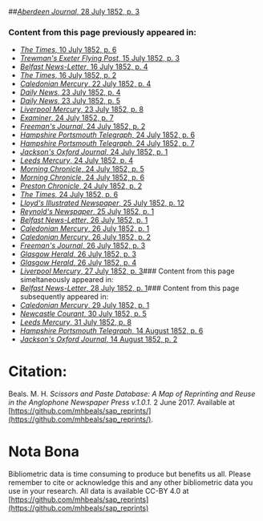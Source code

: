##[*Aberdeen Journal*, 28 July 1852, p. 3](https://mhbeals.github.io/sap_html/Aberdeen-Journal/Aberdeen-Journal-28-July-1852-p-3)

### Content from this page previously appeared in:
+ [*The Times*, 10 July 1852, p. 6](https://mhbeals.github.io/sap_html/The-Times/The-Times-10-July-1852-p-6)
+ [*Trewman's Exeter Flying Post*, 15 July 1852, p. 3](https://mhbeals.github.io/sap_html/Trewman's-Exeter-Flying-Post/Trewman's-Exeter-Flying-Post-15-July-1852-p-3)
+ [*Belfast News-Letter*, 16 July 1852, p. 4](https://mhbeals.github.io/sap_html/Belfast-News-Letter/Belfast-News-Letter-16-July-1852-p-4)
+ [*The Times*, 16 July 1852, p. 2](https://mhbeals.github.io/sap_html/The-Times/The-Times-16-July-1852-p-2)
+ [*Caledonian Mercury*, 22 July 1852, p. 4](https://mhbeals.github.io/sap_html/Caledonian-Mercury/Caledonian-Mercury-22-July-1852-p-4)
+ [*Daily News*, 23 July 1852, p. 4](https://mhbeals.github.io/sap_html/Daily-News/Daily-News-23-July-1852-p-4)
+ [*Daily News*, 23 July 1852, p. 5](https://mhbeals.github.io/sap_html/Daily-News/Daily-News-23-July-1852-p-5)
+ [*Liverpool Mercury*, 23 July 1852, p. 8](https://mhbeals.github.io/sap_html/Liverpool-Mercury/Liverpool-Mercury-23-July-1852-p-8)
+ [*Examiner*, 24 July 1852, p. 7](https://mhbeals.github.io/sap_html/Examiner/Examiner-24-July-1852-p-7)
+ [*Freeman's Journal*, 24 July 1852, p. 2](https://mhbeals.github.io/sap_html/Freeman's-Journal/Freeman's-Journal-24-July-1852-p-2)
+ [*Hampshire Portsmouth Telegraph*, 24 July 1852, p. 6](https://mhbeals.github.io/sap_html/Hampshire-Portsmouth-Telegraph/Hampshire-Portsmouth-Telegraph-24-July-1852-p-6)
+ [*Hampshire Portsmouth Telegraph*, 24 July 1852, p. 7](https://mhbeals.github.io/sap_html/Hampshire-Portsmouth-Telegraph/Hampshire-Portsmouth-Telegraph-24-July-1852-p-7)
+ [*Jackson's Oxford Journal*, 24 July 1852, p. 1](https://mhbeals.github.io/sap_html/Jackson's-Oxford-Journal/Jackson's-Oxford-Journal-24-July-1852-p-1)
+ [*Leeds Mercury*, 24 July 1852, p. 4](https://mhbeals.github.io/sap_html/Leeds-Mercury/Leeds-Mercury-24-July-1852-p-4)
+ [*Morning Chronicle*, 24 July 1852, p. 5](https://mhbeals.github.io/sap_html/Morning-Chronicle/Morning-Chronicle-24-July-1852-p-5)
+ [*Morning Chronicle*, 24 July 1852, p. 6](https://mhbeals.github.io/sap_html/Morning-Chronicle/Morning-Chronicle-24-July-1852-p-6)
+ [*Preston Chronicle*, 24 July 1852, p. 2](https://mhbeals.github.io/sap_html/Preston-Chronicle/Preston-Chronicle-24-July-1852-p-2)
+ [*The Times*, 24 July 1852, p. 6](https://mhbeals.github.io/sap_html/The-Times/The-Times-24-July-1852-p-6)
+ [*Lloyd's Illustrated Newspaper*, 25 July 1852, p. 12](https://mhbeals.github.io/sap_html/Lloyd's-Illustrated-Newspaper/Lloyd's-Illustrated-Newspaper-25-July-1852-p-12)
+ [*Reynold's Newspaper*, 25 July 1852, p. 1](https://mhbeals.github.io/sap_html/Reynold's-Newspaper/Reynold's-Newspaper-25-July-1852-p-1)
+ [*Belfast News-Letter*, 26 July 1852, p. 1](https://mhbeals.github.io/sap_html/Belfast-News-Letter/Belfast-News-Letter-26-July-1852-p-1)
+ [*Caledonian Mercury*, 26 July 1852, p. 1](https://mhbeals.github.io/sap_html/Caledonian-Mercury/Caledonian-Mercury-26-July-1852-p-1)
+ [*Caledonian Mercury*, 26 July 1852, p. 2](https://mhbeals.github.io/sap_html/Caledonian-Mercury/Caledonian-Mercury-26-July-1852-p-2)
+ [*Freeman's Journal*, 26 July 1852, p. 3](https://mhbeals.github.io/sap_html/Freeman's-Journal/Freeman's-Journal-26-July-1852-p-3)
+ [*Glasgow Herald*, 26 July 1852, p. 3](https://mhbeals.github.io/sap_html/Glasgow-Herald/Glasgow-Herald-26-July-1852-p-3)
+ [*Glasgow Herald*, 26 July 1852, p. 4](https://mhbeals.github.io/sap_html/Glasgow-Herald/Glasgow-Herald-26-July-1852-p-4)
+ [*Liverpool Mercury*, 27 July 1852, p. 3](https://mhbeals.github.io/sap_html/Liverpool-Mercury/Liverpool-Mercury-27-July-1852-p-3)### Content from this page simeltaneously appeared in:
+ [*Belfast News-Letter*, 28 July 1852, p. 1](https://mhbeals.github.io/sap_html/Belfast-News-Letter/Belfast-News-Letter-28-July-1852-p-1)### Content from this page subsequently appeared in:
+ [*Caledonian Mercury*, 29 July 1852, p. 1](https://mhbeals.github.io/sap_html/Caledonian-Mercury/Caledonian-Mercury-29-July-1852-p-1)
+ [*Newcastle Courant*, 30 July 1852, p. 5](https://mhbeals.github.io/sap_html/Newcastle-Courant/Newcastle-Courant-30-July-1852-p-5)
+ [*Leeds Mercury*, 31 July 1852, p. 8](https://mhbeals.github.io/sap_html/Leeds-Mercury/Leeds-Mercury-31-July-1852-p-8)
+ [*Hampshire Portsmouth Telegraph*, 14 August 1852, p. 6](https://mhbeals.github.io/sap_html/Hampshire-Portsmouth-Telegraph/Hampshire-Portsmouth-Telegraph-14-August-1852-p-6)
+ [*Jackson's Oxford Journal*, 14 August 1852, p. 2](https://mhbeals.github.io/sap_html/Jackson's-Oxford-Journal/Jackson's-Oxford-Journal-14-August-1852-p-2)
                    
# Citation: 

Beals. M. H. *Scissors and Paste Database: A Map of Reprinting and Reuse in the Anglophone Newspaper Press v.1.0.1.* 2 June 2017. Available at [https://github.com/mhbeals/sap_reprints/](https://github.com/mhbeals/sap_reprints/). 
                    
# Nota Bona

Bibliometric data is time consuming to produce but benefits us all. Please remember to cite or acknowledge this and any other bibliometric data you use in your research. All data is available CC-BY 4.0 at [https://github.com/mhbeals/sap_reprints](https://github.com/mhbeals/sap_reprints)